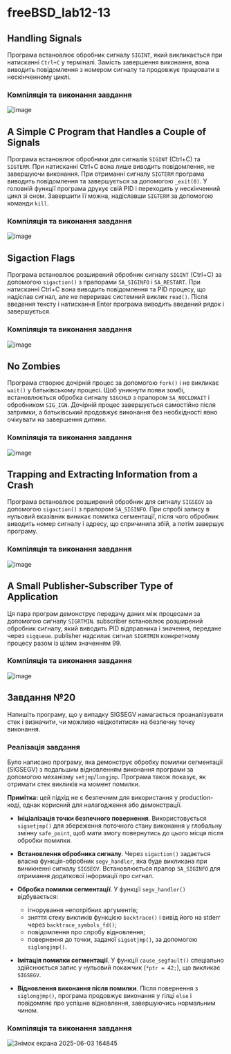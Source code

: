 # freeBSD_lab12-13
## Handling Signals
Програма встановлює обробник сигналу `SIGINT`, який викликається при натисканні `Ctrl+C` у терміналі. Замість завершення виконання, вона виводить повідомлення з номером сигналу та продовжує працювати в нескінченному циклі.
### Компіляція та виконання завдання
![image](https://github.com/user-attachments/assets/12898863-bbab-4c34-baf1-f2684bb16a78)

## A Simple C Program that Handles a Couple of Signals
Програма встановлює обробники для сигналів `SIGINT` (Ctrl+C) та `SIGTERM`. При натисканні Ctrl+C вона лише виводить повідомлення, не завершуючи виконання. При отриманні сигналу `SIGTERM` програма виводить повідомлення та завершується за допомогою `_exit(0)`. У головній функції програма друкує свій PID і переходить у нескінченний цикл зі сном. Завершити її можна, надіславши `SIGTERM` за допомогою команди `kill`.
### Компіляція та виконання завдання
![image](https://github.com/user-attachments/assets/a849e93c-fc02-437e-9894-958d65975814)

## Sigaction Flags
Програма встановлює розширений обробник сигналу `SIGINT` (Ctrl+C) за допомогою `sigaction()` з прапорами `SA_SIGINFO` і `SA_RESTART`. При натисканні Ctrl+C вона виводить повідомлення та PID процесу, що надіслав сигнал, але не перериває системний виклик `read()`. Після введення тексту і натискання Enter програма виводить введений рядок і завершується.
### Компіляція та виконання завдання
![image](https://github.com/user-attachments/assets/b7e08688-2df9-4fd9-a3cf-a505a571245a)

## No Zombies
Програма створює дочірній процес за допомогою `fork()` і не викликає `wait()` у батьківському процесі. Щоб уникнути появи зомбі, встановлюється обробка сигналу `SIGCHLD` з прапором `SA_NOCLDWAIT` і обробником `SIG_IGN`. Дочірній процес завершується самостійно після затримки, а батьківський продовжує виконання без необхідності явно очікувати на завершення дитини.
### Компіляція та виконання завдання
![image](https://github.com/user-attachments/assets/f5e98414-24b4-48ac-840b-8af99f349deb)

## Trapping and Extracting Information from a Crash
Програма встановлює розширений обробник для сигналу `SIGSEGV` за допомогою `sigaction()` з прапором `SA_SIGINFO`. При спробі запису в нульовий вказівник виникає помилка сегментації, після чого обробник виводить номер сигналу і адресу, що спричинила збій, а потім завершує програму.
### Компіляція та виконання завдання
![image](https://github.com/user-attachments/assets/0ced4e6b-5d05-4d8a-a8e6-1650a3dc22d6)

## A Small Publisher-Subscriber Type of Application
Ця пара програм демонструє передачу даних між процесами за допомогою сигналу `SIGRTMIN`. subscriber встановлює розширений обробник сигналу, який виводить PID відправника і значення, передане через `sigqueue`. publisher надсилає сигнал `SIGRTMIN` конкретному процесу разом із цілим значенням 99.
### Компіляція та виконання завдання
![image](https://github.com/user-attachments/assets/10657eeb-97fa-49f2-8c23-3b486dd45bcd)

## Завдання №20
Напишіть програму, що у випадку SIGSEGV намагається проаналізувати стек і визначити, чи можливо «відкотитися» на безпечну точку виконання.
### Реалізація завдання
Було написано програму, яка демонструє обробку помилки сегментації (SIGSEGV) з подальшим відновленням виконання програми за допомогою механізму `setjmp`/`longjmp`. Програма також показує, як отримати стек викликів на момент помилки.

**Примітка:** цей підхід не є безпечним для використання у production-коді, однак корисний для налагодження або демонстрації.

+ **Ініціалізація точки безпечного повернення**. Використовується `sigsetjmp()` для збереження поточного стану виконання у глобальну змінну `safe_point`, щоб мати змогу повернутись до цього місця після обробки помилки.
+ **Встановлення обробника сигналу**. Через `sigaction()` задається власна функція-обробник `segv_handler`, яка буде викликана при виникненні сигналу `SIGSEGV`. Встановлюється прапор `SA_SIGINFO` для отримання додаткової інформації про сигнал.
+ **Обробка помилки сегментації**. У функції `segv_handler()` відбувається:
  - ігнорування непотрібних аргументів;
  - зняття стеку викликів функцією `backtrace()` і вивід його на stderr через `backtrace_symbols_fd()`;
  - повідомлення про спробу відновлення;
  - повернення до точки, заданої `sigsetjmp()`, за допомогою `siglongjmp()`.

+ **Імітація помилки сегментації**. У функції `cause_segfault()` спеціально здійснюється запис у нульовий покажчик (`*ptr = 42;`), що викликає `SIGSEGV`.
+ **Відновлення виконання після помилки**. Після повернення з `siglongjmp()`, програма продовжує виконання у гілці `else` і повідомляє про успішне відновлення, завершуючись нормальним чином.

### Компіляція та виконання завдання
![Знімок екрана 2025-06-03 164845](https://github.com/user-attachments/assets/bcec2f36-ab45-401c-ae5d-7ba00db73eed)
